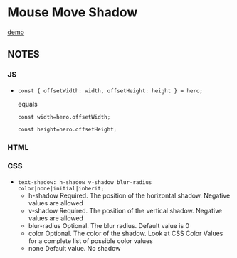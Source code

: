 # Mouse Move Shadow
[demo](https://zzkzzzz.github.io/JavaScript30-Challenge/16%20-%20Mouse%20Move%20Shadow/index.html)

## NOTES
### JS
 - `const { offsetWidth: width, offsetHeight: height } = hero;`
 
    equals
    
    `const width=hero.offsetWidth;`
    
    `const height=hero.offsetHeight;`
### HTML

### CSS
 - `text-shadow: h-shadow v-shadow blur-radius color|none|initial|inherit;`
    - h-shadow	Required. The position of the horizontal shadow. Negative values are allowed	
    - v-shadow	Required. The position of the vertical shadow. Negative values are allowed	
    - blur-radius	Optional. The blur radius. Default value is 0	
    - color	Optional. The color of the shadow. Look at CSS Color Values for a complete list of possible color values	
    - none	Default value. No shadow	
  
